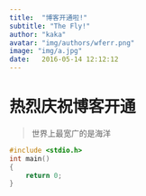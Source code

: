 ```yaml
---
title:  "博客开通啦!"
subtitle: "The Fly!"
author: "kaka"
avatar: "img/authors/wferr.png"
image: "img/a.jpg"
date:   2016-05-14 12:12:12
---
```


# 热烈庆祝博客开通

> 世界上最宽广的是海洋

```c
#include <stdio.h>
int main()
{
	return 0;
}
```
